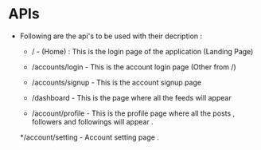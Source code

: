 # APIs

* Following are the api's to be used with their decription :

   * / - (Home) : This is the login page of the application (Landing Page)

   * /accounts/login - This is the account login page (Other from /)

   * /accounts/signup - This is the account signup page

   * /dashboard - This is the page where all the feeds will appear

   * /account/profile - This is the profile page where all the posts , followers and followings will appear .

   */account/setting - Account setting page .
